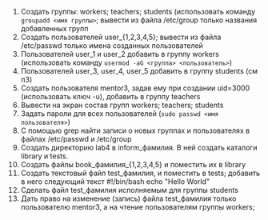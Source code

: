 1) Создать группы: workers; teachers; students (использовать команду ```groupadd <имя группы>```; вывести из файла /etc/group только названия добавленных групп
2) Создать пользователей user_{1,2,3,4,5}; вывести из файла /etc/passwd только имена созданных пользователей
3) Пользователей user_1 и user_2 добавить в группу workers (использовать команду ```usermod -aG <группа> <пользователь>```)
4) Пользователей user_3, user_4, user_5 добавить в группу students (см п3)
5) Создать пользователя mentor3, задав ему при создании uid=3000 (использовать ключ -u), добавить в группу teachers
6) Вывести на экран состав групп workers; teachers; students
7) Задать пароли для всех пользователей (```sudo passwd <имя пользователя>```)
8) С помощью grep найти записи о новых группах и пользователях в файлах /etc/passwd и /etc/group
9) Создать директорию lab4 в inform_фамилия. В ней создать каталоги library и tests.
10) Создать файлы book_фамилия_{1,2,3,4,5} и поместить их в library
11) Создать текстовый файл test_фамилия, и поместить в tests; добавить в него следующий текст
#!/bin/bash
echo "Hello World"
12) Сделать файл test_фамилия исполняемым для группы students
13) Дать право на изменение (запись) файла test_фамилия только пользователю mentor3, а на чтение пользователям группы workers; 

